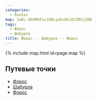 ```yaml
---
categories:
  - Routes
map: 1wKL-ODVMUfxc10BLyebcHCcDJ3RkjZ0B
tags:
  - Форос
  - Шабурла
title: Форос -- Шабурла -- Форос
---
```


{% include map.html id=page.map %}

## Путевые точки

- [Форос](toponyms/форос.md)
- [Шабурла](toponyms/шабурла.md)
- [Форос](toponyms/форос.md)
